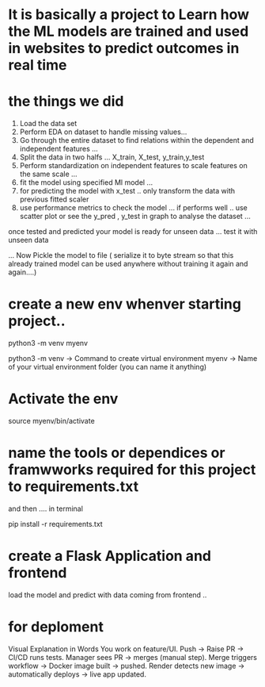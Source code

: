 # It is basically a project to Learn how the ML models are trained and used in websites to predict outcomes in real time

# the things we did 

1. Load the data set 
2. Perform EDA on dataset to handle missing values... 
3. Go through the entire dataset to find relations within the dependent and independent features ...  
4. Split the data in two halfs ... X_train, X_test, y_train,y_test
5. Perform standardization on independent features to scale features on the same scale ...
6. fit the model using specified Ml model ... 
7. for predicting the model with x_test .. only transform the data with previous fitted scaler 
8. use performance metrics to check the model ... if performs well .. use scatter plot or see the y_pred , y_test in graph to analyse the dataset ...

once tested and predicted your model is ready for unseen data ... test it with unseen data 

... 
Now Pickle the model to file ( serialize it to byte stream so that this already trained model can be used anywhere without training it again and again....)


# create a new env whenver starting project..

python3 -m venv myenv

python3 -m venv → Command to create virtual environment
myenv → Name of your virtual environment folder (you can name it anything)

# Activate the env

source myenv/bin/activate


# name the tools or dependices or framwworks required for this project to requirements.txt

and then .... 
in terminal

pip install -r requirements.txt


# create a Flask Application and frontend 

load the model and predict with data coming from frontend ..


# for deploment 

Visual Explanation in Words
You work on feature/UI.
Push → Raise PR → CI/CD runs tests.
Manager sees PR → merges (manual step).
Merge triggers workflow → Docker image built → pushed.
Render detects new image → automatically deploys → live app updated.